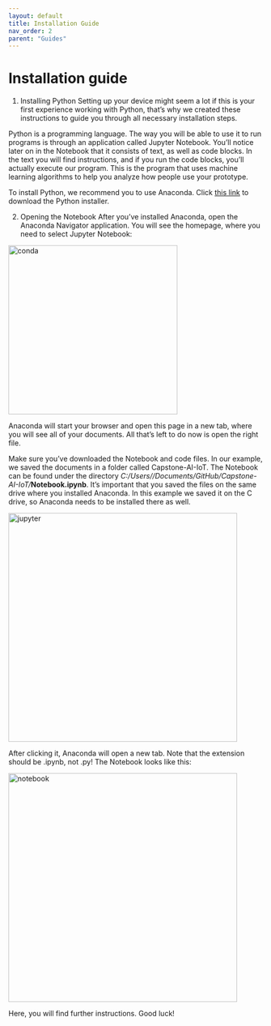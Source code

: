 ```yaml
---
layout: default
title: Installation Guide
nav_order: 2
parent: "Guides"
---
```


# Installation guide
1. Installing Python
Setting up your device might seem a lot if this is your first experience working with Python, that’s why we created these instructions to guide you through all necessary installation steps. 

Python is a programming language. The way you will be able to use it to run programs is through an application called Jupyter Notebook. You’ll notice later on in the Notebook that it consists of text, as well as code blocks. In the text you will find instructions, and if you run the code blocks, you’ll actually execute our program. This is the program that uses machine learning algorithms to help you analyze how people use your prototype.

To install Python, we recommend you to use Anaconda. Click [this link](https://www.anaconda.com/) to download the Python installer. 

2. Opening the Notebook
After you’ve installed Anaconda, open the Anaconda Navigator application. You will see the homepage, where you need to select Jupyter Notebook:

<img width="334" alt="conda" src="https://user-images.githubusercontent.com/122473137/213722982-87e0bb00-60df-4899-912f-6a2f400aa9af.png">

Anaconda will start your browser and open this page in a new tab, where you will see all of your documents. All that’s left to do now is open the right file.

Make sure you’ve downloaded the Notebook and code files. In our example, we saved the documents in a folder called Capstone-AI-IoT. The Notebook can be found under the directory _C:/Users/<name>/Documents/GitHub/Capstone-AI-IoT/_**Notebook.ipynb**. It’s important that you saved the files on the same drive where you installed Anaconda. In this example we saved it on the C drive, so Anaconda needs to be installed there as well.
  
<img width="452" alt="jupyter" src="https://user-images.githubusercontent.com/122473137/213723143-b74b2d0a-0ca1-4b7f-99da-2069a4a14b04.png">

After clicking it, Anaconda will open a new tab. Note that the extension should be .ipynb, not .py! The Notebook looks like this:
  
<img width="452" alt="notebook" src="https://user-images.githubusercontent.com/122473137/213723270-457aa64f-e84a-412f-b9d5-dcd897194919.png">
  
Here, you will find further instructions. Good luck!
